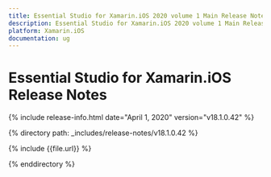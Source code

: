 ```yaml
---
title: Essential Studio for Xamarin.iOS 2020 volume 1 Main Release Notes  
description: Essential Studio for Xamarin.iOS 2020 volume 1 Main Release Notes  
platform: Xamarin.iOS
documentation: ug
---
```


# Essential Studio for Xamarin.iOS  Release Notes  

{% include release-info.html date="April 1, 2020"  version="v18.1.0.42" %} 


{% directory path: _includes/release-notes/v18.1.0.42 %}

{% include {{file.url}} %}

{% enddirectory %}